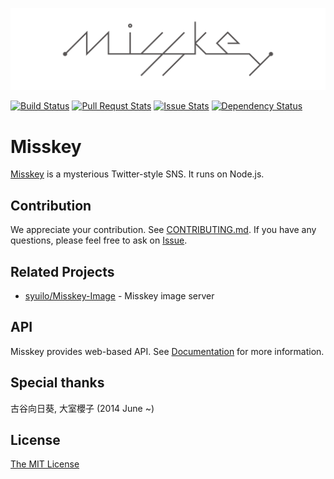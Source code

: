 ![](misskey-logo.png)

[![Build Status](https://travis-ci.org/syuilo/Misskey.svg)](https://travis-ci.org/syuilo/Misskey)
[![Pull Requst Stats](http://issuestats.com/github/syuilo/Misskey/badge/pr?style=flat)](http://issuestats.com/github/syuilo/Misskey)
[![Issue Stats](http://issuestats.com/github/syuilo/Misskey/badge/issue?style=flat)](http://issuestats.com/github/syuilo/Misskey)
[![Dependency Status](https://gemnasium.com/syuilo/Misskey.svg)](https://gemnasium.com/syuilo/Misskey)

# Misskey
[Misskey](https://misskey.xyz/) is a mysterious Twitter-style SNS.
It runs on Node.js.

## Contribution
We appreciate your contribution. See [CONTRIBUTING.md](CONTRIBUTING.md).
If you have any questions, please feel free to ask on [Issue](https://github.com/syuilo/Misskey/issues).

## Related Projects
* [syuilo/Misskey-Image](https://github.com/syuilo/Misskey-Image) - Misskey image server

## API
Misskey provides web-based API.
See [Documentation](doc/api-usage.md) for more information.

## Special thanks
古谷向日葵, 大室櫻子 (2014 June ~)

## License
[The MIT License](LICENSE)
